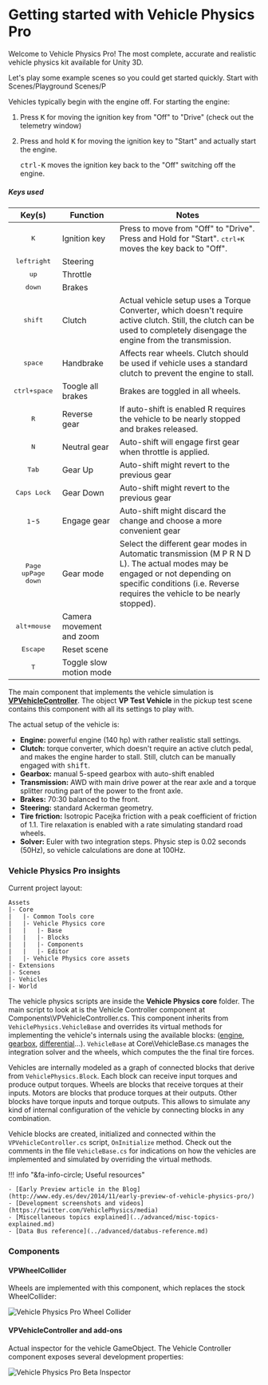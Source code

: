 # Getting started with Vehicle Physics Pro

Welcome to Vehicle Physics Pro! The most complete, accurate and realistic vehicle physics kit
available for Unity 3D.

Let's play some example scenes so you could get started quickly.
Start with Scenes/Playground Scenes/P


Vehicles typically begin with the engine off. For starting the engine:

1. Press <kbd>K</kbd> for moving the ignition key from "Off" to "Drive" (check out the telemetry
window)
2. Press and hold <kbd>K</kbd> for moving the ignition key to "Start" and actually start the engine.

	<kbd>ctrl-K</kbd> moves the ignition key back to the "Off" switching off the engine.

##### Keys used

Key(s) | Function | Notes
:------:| -------- | -----
<kbd>K</kbd> | Ignition key | Press to move from "Off" to "Drive". Press and Hold for "Start". <kbd>ctrl+K</kbd> moves the key back to "Off".
<kbd>left</kbd><kbd>right</kbd> | Steering |
<kbd>up</kbd> | Throttle |
<kbd>down</kbd> | Brakes |
<kbd>shift</kbd> | Clutch | Actual vehicle setup uses a Torque Converter, which doesn't require active clutch. Still, the clutch can be used to completely disengage the engine from the transmission.
<kbd>space</kbd> | Handbrake | Affects rear wheels. Clutch should be used if vehicle uses a standard clutch to prevent the engine to stall.
<kbd>ctrl+space</kbd> | Toogle all brakes | Brakes are toggled in all wheels.
<kbd>R</kbd> | Reverse gear | If auto-shift is enabled R requires the vehicle to be nearly stopped and brakes released.
<kbd>N</kbd> | Neutral gear | Auto-shift will engage first gear when throttle is applied.
<kbd>Tab</kbd> | Gear Up | Auto-shift might revert to the previous gear
<kbd>Caps Lock</kbd> | Gear Down | Auto-shift might revert to the previous gear
<kbd>1</kbd>-<kbd>5</kbd> | Engage gear | Auto-shift might discard the change and choose a more convenient gear
<kbd>Page up</kbd><kbd>Page down</kbd> | Gear mode | Select the different gear modes in Automatic transmission (M P R N D L). The actual modes may be engaged or not depending on specific conditions (i.e. Reverse requires the vehicle to be nearly stopped).
<kbd>alt+mouse</kbd> | Camera movement and zoom
<kbd>Escape</kbd> | Reset scene
<kbd>T</kbd> | Toggle slow motion mode


The main component that implements the vehicle simulation is **[VPVehicleController](../components/vehicle-controller.md)**.
The object **VP Test Vehicle** in the pickup test scene contains this component with all its
settings to play with.

The actual setup of the vehicle is:

- **Engine:** powerful engine (140 hp) with rather realistic stall settings.
- **Clutch:** torque converter, which doesn't require an active clutch pedal, and makes the engine
harder to stall. Still, clutch can be manually engaged with <kbd>shift</kbd>.
- **Gearbox:** manual 5-speed gearbox with auto-shift enabled
- **Transmission:** AWD with main drive power at the rear axle and a torque splitter routing part of
the power to the front axle.
- **Brakes:** 70:30 balanced to the front.
- **Steering:** standard Ackerman geometry.
- **Tire friction:** Isotropic Pacejka friction with a peak coefficient of friction of 1.1. Tire
relaxation is enabled with a rate simulating standard road wheels.
- **Solver:** Euler with two integration steps. Physic step is 0.02 seconds (50Hz), so vehicle
calculations are done at 100Hz.

### Vehicle Physics Pro insights

Current project layout:

    Assets
    |- Core
	|	|- Common Tools core
	|	|- Vehicle Physics core
	|	|	|- Base
	|	|	|- Blocks
	|	|	|- Components
	|	|	|- Editor
	|   |- Vehicle Physics core assets
	|- Extensions
    |- Scenes
	|- Vehicles
	|- World

The vehicle physics scripts are inside the **Vehicle Physics core** folder. The main script
to look at is the Vehicle Controller component at Components\VPVehicleController.cs. This component
inherits from `VehiclePhysics.VehicleBase` and overrides its virtual methods for implementing the
vehicle's internals using the available blocks: ([engine](../blocks/engine.md), [gearbox](../blocks/gearbox.md),
[differential](../blocks/differential.md)...). `VehicleBase` at Core\VehicleBase.cs manages the
integration solver and the wheels, which computes the the final tire forces.

Vehicles are internally modeled as a graph of connected blocks that derive from `VehiclePhysics.Block`.
Each block can receive input torques and produce output torques. Wheels are blocks that receive
torques at their inputs. Motors are blocks that produce torques at their outputs. Other blocks have
torque inputs and torque outputs. This allows to simulate any kind of internal configuration of the
vehicle by connecting blocks in any combination.

Vehicle blocks are created, initialized and connected within the `VPVehicleController.cs`
script, `OnInitialize` method. Check out the comments in the file `VehicleBase.cs` for indications
on how the vehicles are implemented and simulated by overriding the virtual methods.

!!! info "&fa-info-circle; Useful resources"

	- [Early Preview article in the Blog](http://www.edy.es/dev/2014/11/early-preview-of-vehicle-physics-pro/)
	- [Development screenshots and videos](https://twitter.com/VehiclePhysics/media)
	- [Miscellaneous topics explained](../advanced/misc-topics-explained.md)
	- [Data Bus reference](../advanced/databus-reference.md)

### Components

#### VPWheelCollider

Wheels are implemented with this component, which replaces the stock WheelCollider:

![Vehicle Physics Pro Wheel Collider](/img/vehicle-physics-pro-wheel-collider.png)

#### VPVehicleController and add-ons

Actual inspector for the vehicle GameObject. The Vehicle Controller component exposes several
development properties:

![Vehicle Physics Pro Beta Inspector](/img/vehicle-physics-pro-beta-inspector.png)
